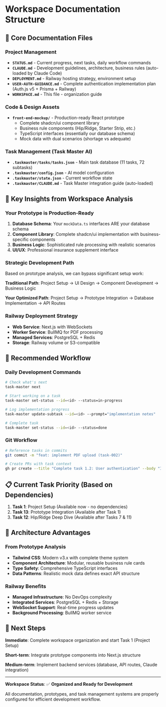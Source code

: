 # Workspace Documentation Structure

## 📁 Core Documentation Files

### Project Management
- **`STATUS.md`** - Current progress, next tasks, daily workflow commands
- **`CLAUDE.md`** - Development guidelines, architecture, business rules (auto-loaded by Claude Code)
- **`DEPLOYMENT.md`** - Railway hosting strategy, environment setup
- **`USER-AUTH-GUIDANCE.md`** - Complete authentication implementation plan (Auth.js v5 + Prisma + Railway)
- **`WORKSPACE.md`** - This file - organization guide

### Code & Design Assets
- **`front-end-mockup/`** - Production-ready React prototype
  - Complete shadcn/ui component library
  - Business rule components (Hip/Ridge, Starter Strip, etc.)
  - TypeScript interfaces (essentially our database schema)
  - Mock data with dual scenarios (shortage vs adequate)

### Task Management (Task Master AI)
- **`.taskmaster/tasks/tasks.json`** - Main task database (11 tasks, 72 subtasks)
- **`.taskmaster/config.json`** - AI model configuration
- **`.taskmaster/state.json`** - Current workflow state
- **`.taskmaster/CLAUDE.md`** - Task Master integration guide (auto-loaded)

## 🎯 Key Insights from Workspace Analysis

### Your Prototype is Production-Ready
1. **Database Schema**: Your `mockData.ts` interfaces ARE your database schema
2. **Component Library**: Complete shadcn/ui implementation with business-specific components
3. **Business Logic**: Sophisticated rule processing with realistic scenarios
4. **UI/UX**: Professional insurance supplement interface

### Strategic Development Path
Based on prototype analysis, we can bypass significant setup work:

**Traditional Path**: 
Project Setup → UI Design → Component Development → Business Logic

**Your Optimized Path**: 
Project Setup → Prototype Integration → Database Implementation → API Routes

### Railway Deployment Strategy
- **Web Service**: Next.js with WebSockets
- **Worker Service**: BullMQ for PDF processing
- **Managed Services**: PostgreSQL + Redis
- **Storage**: Railway volume or S3-compatible

## 🚀 Recommended Workflow

### Daily Development Commands
```bash
# Check what's next
task-master next

# Start working on a task
task-master set-status --id=<id> --status=in-progress

# Log implementation progress
task-master update-subtask --id=<id> --prompt="implementation notes"

# Complete task
task-master set-status --id=<id> --status=done
```

### Git Workflow
```bash
# Reference tasks in commits
git commit -m "feat: implement PDF upload (task-002)"

# Create PRs with task context
gh pr create --title "Complete task 1.2: User authentication" --body "Implements JWT auth system as specified in task 1.2"
```

## 📋 Current Task Priority (Based on Dependencies)

1. **Task 1**: Project Setup (Available now - no dependencies)
2. **Task 13**: Prototype Integration (Available after Task 1)
3. **Task 12**: Hip/Ridge Deep Dive (Available after Tasks 7 & 11)

## 🎨 Architecture Advantages

### From Prototype Analysis
- **Tailwind CSS**: Modern v3.x with complete theme system
- **Component Architecture**: Modular, reusable business rule cards
- **Type Safety**: Comprehensive TypeScript interfaces
- **Data Patterns**: Realistic mock data defines exact API structure

### Railway Benefits
- **Managed Infrastructure**: No DevOps complexity
- **Integrated Services**: PostgreSQL + Redis + Storage
- **WebSocket Support**: Real-time progress updates
- **Background Processing**: BullMQ worker service

## 🔧 Next Steps

**Immediate**: Complete workspace organization and start Task 1 (Project Setup)

**Short-term**: Integrate prototype components into Next.js structure

**Medium-term**: Implement backend services (database, API routes, Claude integration)

---

**Workspace Status**: ✅ **Organized and Ready for Development**

All documentation, prototypes, and task management systems are properly configured for efficient development workflow.